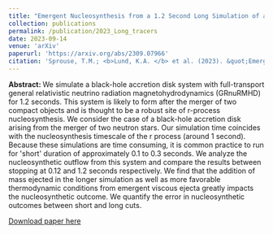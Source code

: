 ```yaml
---
title: "Emergent Nucleosynthesis from a 1.2 Second Long Simulation of a Black-Hole Accretion Disk"
collection: publications
permalink: /publication/2023_Long_tracers
date: 2023-09-14
venue: 'arXiv'
paperurl: 'https://arxiv.org/abs/2309.07966'
citation: 'Sprouse, T.M.; <b>Lund, K.A. </b> et al. (2023). &quot;Emergent Nucleosynthesis from a 1.2 Second Long Simulation of a Black-Hole Accretion Disk&quot; <i>arXiv</i>. 2309.07966.'
---
```

<b>Abstract: </b>We simulate a black-hole accretion disk system with full-transport general relativistic neutrino radiation magnetohydrodynamics (GRnuRMHD) for 1.2 seconds. This system is likely to form after the merger of two compact objects and is thought to be a robust site of r-process nucleosynthesis. We consider the case of a black-hole accretion disk arising from the merger of two neutron stars. Our simulation time coincides with the nucleosynthesis timescale of the r process (around 1 second). Because these simulations are time consuming, it is common practice to run for 'short' duration of approximately 0.1 to 0.3 seconds. We analyze the nucleosynthetic outflow from this system and compare the results between stopping at 0.12 and 1.2 seconds respectively. We find that the addition of mass ejected in the longer simulation as well as more favorable thermodynamic conditions from emergent viscous ejecta greatly impacts the nucleosynthetic outcome. We quantify the error in nucleosynthetic outcomes between short and long cuts.

[Download paper here](http://kelslund.github.io/files/papers/2023_Sprouse_long_tracers.pdf)
